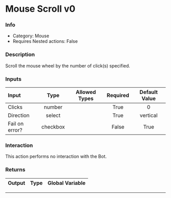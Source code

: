 # Mouse Scroll v0

### Info

- Category: Mouse
- Requires Nested actions: False


### Description
Scroll the mouse wheel by the number of click(s) specified.


### Inputs

| Input | Type | Allowed Types | Required |  Default Value |
| :--- | :---: | :---: | :---: | :---: |
| Clicks | number |  | True | 0 |
| Direction | select |  | True | vertical |
| Fail on error? | checkbox |  | False | True |


### Interaction
This action performs no interaction with the Bot.

### Returns

| Output | Type | Global Variable |
| :--- | :---: | :---: |

---